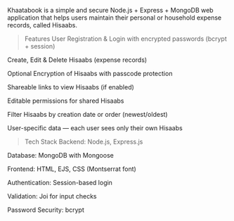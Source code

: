 Khaatabook is a simple and secure Node.js + Express + MongoDB web application that helps users maintain their personal or household expense records, called Hisaabs.
> Features
 User Registration & Login with encrypted passwords (bcrypt + session)

 Create, Edit & Delete Hisaabs (expense records)

 Optional Encryption of Hisaabs with passcode protection

 Shareable links to view Hisaabs (if enabled)

 Editable permissions for shared Hisaabs

 Filter Hisaabs by creation date or order (newest/oldest)

 User-specific data — each user sees only their own Hisaabs

>Tech Stack
Backend: Node.js, Express.js

Database: MongoDB with Mongoose

Frontend: HTML, EJS, CSS (Montserrat font)

Authentication: Session-based login

Validation: Joi for input checks

Password Security: bcrypt

